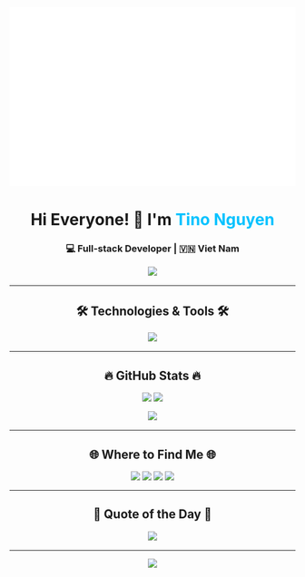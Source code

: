 ﻿<!-- 🌍 TINONGUYEN PROFILE -->
<a href="#" target="_blank">
  <img src="svg/tinonguyen.svg" width="1200" alt="TinoNguyen Earth Animation" />
</a>

<!-- 👋 INTRO -->
<h1 align="center">Hi Everyone! 👋 I'm <span style="color:#00C2FF;">Tino Nguyen</span></h1>
<h3 align="center">💻 Full-stack Developer | 🇻🇳 Viet Nam</h3>

<p align="center">
  <img src="https://readme-typing-svg.herokuapp.com?color=00C2FF&size=22&center=true&vCenter=true&width=550&lines=Passionate+about+web+and+system+development;Always+learning+new+technologies;Turning+ideas+into+beautiful+products" />
</p>

---

<h2 align="center">🛠 Technologies & Tools 🛠</h2>

<p align="center">
  <img src="https://skillicons.dev/icons?i=js,ts,vue,react,laravel,php,nodejs,express,mysql,tailwind,bootstrap,figma,vscode,github,git&perline=8" />
</p>

---

<h2 align="center">🔥 GitHub Stats 🔥</h2>

<p align="center">
  <img src="https://github-readme-stats.vercel.app/api?username=tinonguyen15&show_icons=true&theme=tokyonight&hide_border=true&border_color=00C2FF" height="165" />
  <img src="https://github-readme-stats.vercel.app/api/top-langs/?username=tinonguyen15&layout=compact&theme=tokyonight&hide_border=true&border_color=00C2FF" height="165" />
</p>

<p align="center">
  <img src="https://github-readme-streak-stats.herokuapp.com?user=tinonguyen15&theme=tokyonight&hide_border=true&border=00C2FF" height="165" />
</p>

---

<h2 align="center">🌐 Where to Find Me 🌐</h2>

<p align="center">
  <a href="https://tinonguyen.online" target="_blank"><img src="https://skillicons.dev/icons?i=html" width="45" /></a>
  <a href="https://www.facebook.com/tinonguyen.15" target="_blank"><img src="https://img.icons8.com/bubbles/100/facebook-new.png" width="60" /></a>
  <a href="https://www.youtube.com/@TiNoNguyen.15" target="_blank"><img src="https://img.icons8.com/bubbles/100/youtube-squared.png" width="60" /></a>
  <a href="mailto:nguyenquochuy.150106@gmail.com"><img src="https://img.icons8.com/bubbles/100/apple-mail.png" width="60" /></a>
</p>

---

<h2 align="center">📖 Quote of the Day 📖</h2>

<p align="center">
  <img src="https://github-readme-quotes.herokuapp.com/quote?theme=tokyonight&animation=grow_out_in&layout=default&font=default" />
</p>

---

<p align="center">
  <img src="https://capsule-render.vercel.app/api?type=waving&color=0:00C2FF,100:000428&height=100&section=footer"/>
</p>

